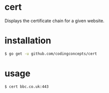 # cert
Displays the certificate chain for a given website.

# installation

``` bash
$ go get -u github.com/codingconcepts/cert
```

# usage

``` bash
$ cert bbc.co.uk:443
```